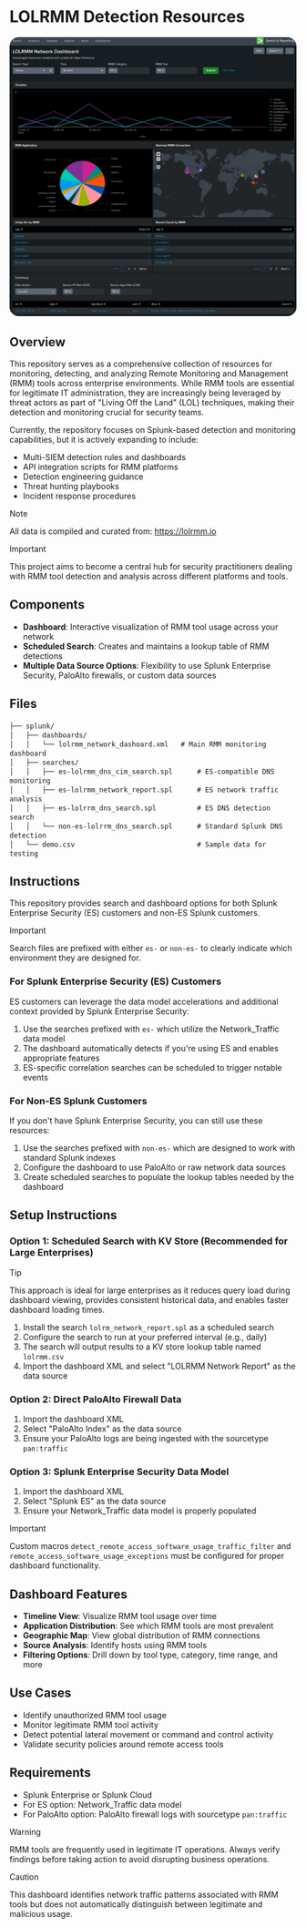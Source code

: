# LOLRMM Detection Resources

![LOLRMM Dashboard](splunk/rmm-dashboard.png)

## Overview

This repository serves as a comprehensive collection of resources for monitoring, detecting, and analyzing Remote Monitoring and Management (RMM) tools across enterprise environments. While RMM tools are essential for legitimate IT administration, they are increasingly being leveraged by threat actors as part of "Living Off the Land" (LOL) techniques, making their detection and monitoring crucial for security teams.

Currently, the repository focuses on Splunk-based detection and monitoring capabilities, but it is actively expanding to include:
- Multi-SIEM detection rules and dashboards
- API integration scripts for RMM platforms
- Detection engineering guidance
- Threat hunting playbooks
- Incident response procedures

> [!NOTE]  
> All data is compiled and curated from: https://lolrmm.io

> [!IMPORTANT]  
> This project aims to become a central hub for security practitioners dealing with RMM tool detection and analysis across different platforms and tools.

## Components

- **Dashboard**: Interactive visualization of RMM tool usage across your network
- **Scheduled Search**: Creates and maintains a lookup table of RMM detections
- **Multiple Data Source Options**: Flexibility to use Splunk Enterprise Security, PaloAlto firewalls, or custom data sources

## Files

```
├── splunk/
│   ├── dashboards/
│   │   └── lolrmm_network_dashoard.xml   # Main RMM monitoring dashboard
│   ├── searches/
│   │   ├── es-lolrmm_dns_cim_search.spl      # ES-compatible DNS monitoring
│   │   ├── es-lolrmm_network_report.spl      # ES network traffic analysis
│   │   ├── es-lolrrm_dns_search.spl          # ES DNS detection search
│   │   └── non-es-lolrrm_dns_search.spl      # Standard Splunk DNS detection
│   └── demo.csv                              # Sample data for testing
```

## Instructions

This repository provides search and dashboard options for both Splunk Enterprise Security (ES) customers and non-ES Splunk customers.

> [!IMPORTANT]  
> Search files are prefixed with either `es-` or `non-es-` to clearly indicate which environment they are designed for.

### For Splunk Enterprise Security (ES) Customers

ES customers can leverage the data model accelerations and additional context provided by Splunk Enterprise Security:

1. Use the searches prefixed with `es-` which utilize the Network_Traffic data model
2. The dashboard automatically detects if you're using ES and enables appropriate features
3. ES-specific correlation searches can be scheduled to trigger notable events

### For Non-ES Splunk Customers

If you don't have Splunk Enterprise Security, you can still use these resources:

1. Use the searches prefixed with `non-es-` which are designed to work with standard Splunk indexes
2. Configure the dashboard to use PaloAlto or raw network data sources
3. Create scheduled searches to populate the lookup tables needed by the dashboard

## Setup Instructions

### Option 1: Scheduled Search with KV Store (Recommended for Large Enterprises)

> [!TIP]
> This approach is ideal for large enterprises as it reduces query load during dashboard viewing, provides consistent historical data, and enables faster dashboard loading times.

1. Install the search `lolrm_network_report.spl` as a scheduled search
2. Configure the search to run at your preferred interval (e.g., daily)
3. The search will output results to a KV store lookup table named `lolrmm.csv`
4. Import the dashboard XML and select "LOLRMM Network Report" as the data source

### Option 2: Direct PaloAlto Firewall Data

1. Import the dashboard XML
2. Select "PaloAlto Index" as the data source
3. Ensure your PaloAlto logs are being ingested with the sourcetype `pan:traffic`

### Option 3: Splunk Enterprise Security Data Model

1. Import the dashboard XML
2. Select "Splunk ES" as the data source
3. Ensure your Network_Traffic data model is properly populated

> [!IMPORTANT]  
> Custom macros `detect_remote_access_software_usage_traffic_filter` and `remote_access_software_usage_exceptions` must be configured for proper dashboard functionality.

## Dashboard Features

- **Timeline View**: Visualize RMM tool usage over time
- **Application Distribution**: See which RMM tools are most prevalent
- **Geographic Map**: View global distribution of RMM connections
- **Source Analysis**: Identify hosts using RMM tools
- **Filtering Options**: Drill down by tool type, category, time range, and more

## Use Cases

- Identify unauthorized RMM tool usage
- Monitor legitimate RMM tool activity
- Detect potential lateral movement or command and control activity
- Validate security policies around remote access tools

## Requirements

- Splunk Enterprise or Splunk Cloud
- For ES option: Network_Traffic data model
- For PaloAlto option: PaloAlto firewall logs with sourcetype `pan:traffic`

> [!WARNING]  
> RMM tools are frequently used in legitimate IT operations. Always verify findings before taking action to avoid disrupting business operations.

> [!CAUTION]
> This dashboard identifies network traffic patterns associated with RMM tools but does not automatically distinguish between legitimate and malicious usage.

